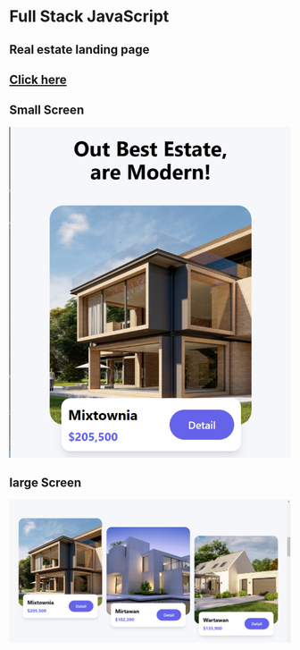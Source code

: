 # Full Stack JavaScript

## Real estate landing page

## [Click here](https://realestatelandingpagesa.netlify.app/)

## Small Screen
![](./Photos/small.png)

## large Screen
![](./Photos/large.png)